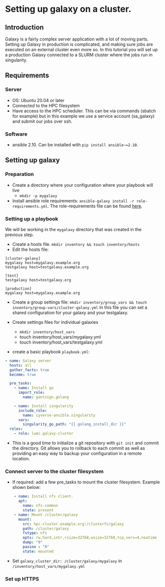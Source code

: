 # Setting up galaxy on a cluster.

## Introduction

Galaxy is a fairly complex server application with a lot of moving parts. 
Setting up Galaxy in production is complicated, and making sure jobs are 
executed on an external cluster even more so. In this tutorial you will set up
a production Galaxy connected to a SLURM cluster where the jobs run in 
singularity.

## Requirements

### Server

- OS: Ubuntu 20.04 or later
- Connected to the HPC filesystem
- Have access to the HPC scheduler. This can be via commands (sbatch for example) 
  but in this example we use a service account (sa_galaxy) and submit our jobs
  over ssh.

### Software
- ansible 2.10. Can be installed with `pip install ansible~=2.10`.


## Setting up galaxy

### Preparation
- Create a directory where your configuration where your playbook will live
    - `mkdir -p mygalaxy`
- Install ansible role requirements: `ansible-galaxy install -r role-requirements.yml`. 
  The role-requirements file can be found [here](example/role-requirements.yml).

### Setting up a playbook

We will be working in the `mygalaxy` directory that was created in the previous
step. 
- Create a hosts file. `mkdir inventory && touch inventory/hosts`
- Edit the hosts file:

```
[cluster-galaxy]
mygalaxy host=mygalaxy.example.org
testgalaxy host=testgalaxy.example.org 

[test]
testgalaxy host=testgalaxy.org

[production]
mygalaxy host=mygalaxy.example.org
```

- Create a group settings file: 
  `mkdir inventory/group_vars && touch inventory/group-vars/cluster-galaxy.yml`
  In this file you can set a shared configuration for your galaxy and your 
  testgalaxy.

- Create settings files for individual galaxies
    - `mkdir inventory/host_vars`
    - touch inventory/host_vars/mygalaxy.yml
    - touch inventory/host_vars/testgalaxy.yml

- create a basic playbook `playbook.yml`:

```YAML
- name: Galaxy server 
  hosts: all
  gather_facts: true 
  become: true 

  pre_tasks:
    - name: Install go
      import_role:
        name: gantsign.golang

    - name: Install singularity
      include_role:
        name: cyverse-ansible.singularity
      vars:
        singularity_go_path: "{{ golang_install_dir }}"
  roles:
    - role: lumc.galaxy-cluster
```

- This is a good time to initialize a git repository with `git init` and 
  commit the directory. Git allows you to rollback to each commit as well as
  providing an easy way to backup your configuration in a remote location.


### Connect server to the cluster filesystem

- If required: add a few pre_tasks to mount the cluster filesystem. Example
shown below:

```YAML
    - name: Install nfs client.
      apt:
        name: nfs-common 
        state: present 
    - name: Mount /cluster/galaxy 
      mount: 
        src: hpc-cluster.example.org:/clusterfs/galaxy
        path: /cluster/galaxy
        fstype: nfs 
        opts: rw,hard,intr,rsize=32768,wsize=32768,tcp,vers=4,noatime
        dump: "0"
        passno : "0"
        state: mounted
```

- Set `galaxy_cluster_dir: /cluster/galaxy/mygalaxy` in `/inventory/host_vars/mygalaxy.yml`

### Set up HTTPS

